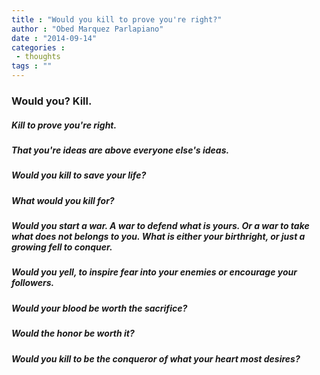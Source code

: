 ```yaml
---
title : "Would you kill to prove you're right?"
author : "Obed Marquez Parlapiano"
date : "2014-09-14"
categories : 
 - thoughts
tags : ""
---
```


### Would you? Kill.

##### Kill to prove you're right.

##### That you're ideas are above everyone else's ideas.

##### Would you kill to save your life?

##### What would you kill for?

##### Would you start a war. A war to defend what is yours. Or a war to take what does not belongs to you. What is either your birthright, or just a growing fell to conquer.

##### Would you yell, to inspire fear into your enemies or encourage your followers.

##### Would your blood be worth the sacrifice?

##### Would the honor be worth it?

##### Would you kill to be the conqueror of what your heart most desires?
